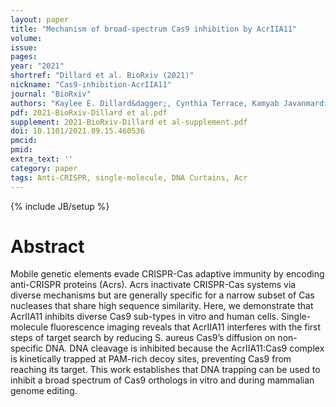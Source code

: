 ```yaml
---
layout: paper
title: "Mechanism of broad-spectrum Cas9 inhibition by AcrIIA11"
volume: 
issue:
pages:
year: "2021"
shortref: "Dillard et al. BioRxiv (2021)"
nickname: "Cas9-inhibition-AcrIIA11"
journal: "BioRxiv"
authors: "Kaylee E. Dillard&dagger;, Cynthia Terrace, Kamyab Javanmardi, Wantae Kim, Kevin J. Forsberg, and Ilya J. Finkelstein&dagger; (&dagger; co-corresponding)"
pdf: 2021-BioRxiv-Dillard et al.pdf
supplement: 2021-BioRxiv-Dillard et al-supplement.pdf
doi: 10.1101/2021.09.15.460536
pmcid:
pmid: 
extra_text: ''
category: paper
tags: Anti-CRISPR, single-molecule, DNA Curtains, Acr
---
```

{% include JB/setup %}

# Abstract
Mobile genetic elements evade CRISPR-Cas adaptive immunity by encoding anti-CRISPR proteins (Acrs). Acrs inactivate CRISPR-Cas systems via diverse mechanisms but are generally specific for a narrow subset of Cas nucleases that share high sequence similarity. Here, we demonstrate that AcrIIA11 inhibits diverse Cas9 sub-types in vitro and human cells. Single-molecule fluorescence imaging reveals that AcrIIA11 interferes with the first steps of target search by reducing S. aureus Cas9’s diffusion on non-specific DNA. DNA cleavage is inhibited because the AcrIIA11:Cas9 complex is kinetically trapped at PAM-rich decoy sites, preventing Cas9 from reaching its target. This work establishes that DNA trapping can be used to inhibit a broad spectrum of Cas9 orthologs in vitro and during mammalian genome editing.